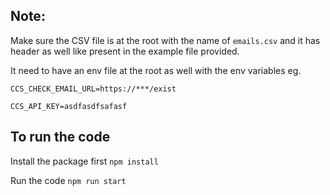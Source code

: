 ## Note:

Make sure the CSV file is at the root with the name of `emails.csv` and it has header as well like present in the example file provided.

It need to have an env file at the root as well with the env variables eg.

`CCS_CHECK_EMAIL_URL=https://***/exist`

`CCS_API_KEY=asdfasdfsafasf`

## To run the code

Install the package first `npm install`

Run the code `npm run start`
